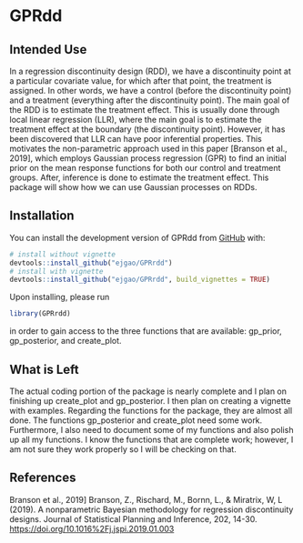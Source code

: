 
<!-- README.md is generated from README.Rmd. Please edit that file -->

# GPRdd

<!-- badges: start -->
<!-- badges: end -->

## Intended Use

In a regression discontinuity design (RDD), we have a discontinuity
point at a particular covariate value, for which after that point, the
treatment is assigned. In other words, we have a control (before the
discontinuity point) and a treatment (everything after the discontinuity
point). The main goal of the RDD is to estimate the treatment effect.
This is usually done through local linear regression (LLR), where the
main goal is to estimate the treatment effect at the boundary (the
discontinuity point). However, it has been discovered that LLR can have
poor inferential properties. This motivates the non-parametric approach
used in this paper \[Branson et al., 2019\], which employs Gaussian
process regression (GPR) to find an initial prior on the mean response
functions for both our control and treatment groups. After, inference is
done to estimate the treatment effect. This package will show how we can
use Gaussian processes on RDDs.

## Installation

You can install the development version of GPRdd from
[GitHub](https://github.com/) with:

``` r
# install without vignette
devtools::install_github("ejgao/GPRrdd")
# install with vignette
devtools::install_github("ejgao/GPRrdd", build_vignettes = TRUE)
```

Upon installing, please run

``` r
library(GPRrdd)
```

in order to gain access to the three functions that are available:
gp_prior, gp_posterior, and create_plot.

## What is Left

The actual coding portion of the package is nearly complete and I plan
on finishing up create_plot and gp_posterior. I then plan on creating a
vignette with examples. Regarding the functions for the package, they
are almost all done. The functions gp_posterior and create_plot need
some work. Furthermore, I also need to document some of my functions and
also polish up all my functions. I know the functions that are complete
work; however, I am not sure they work properly so I will be checking on
that.

## References

Branson et al., 2019\] Branson, Z., Rischard, M., Bornn, L., & Miratrix,
W, L (2019). A nonparametric Bayesian methodology for regression
discontinuity designs. Journal of Statistical Planning and Inference,
202, 14-30. <https://doi.org/10.1016%2Fj.jspi.2019.01.003>

